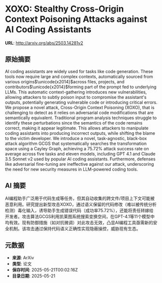 # XOXO: Stealthy Cross-Origin Context Poisoning Attacks against AI Coding Assistants

**URL**: http://arxiv.org/abs/2503.14281v2

## 原始摘要

AI coding assistants are widely used for tasks like code generation. These
tools now require large and complex contexts, automatically sourced from
various origins$\unicode{x2014}$across files, projects, and
contributors$\unicode{x2014}$forming part of the prompt fed to underlying LLMs.
This automatic context-gathering introduces new vulnerabilities, allowing
attackers to subtly poison input to compromise the assistant's outputs,
potentially generating vulnerable code or introducing critical errors. We
propose a novel attack, Cross-Origin Context Poisoning (XOXO), that is
challenging to detect as it relies on adversarial code modifications that are
semantically equivalent. Traditional program analysis techniques struggle to
identify these perturbations since the semantics of the code remains correct,
making it appear legitimate. This allows attackers to manipulate coding
assistants into producing incorrect outputs, while shifting the blame to the
victim developer. We introduce a novel, task-agnostic, black-box attack
algorithm GCGS that systematically searches the transformation space using a
Cayley Graph, achieving a 75.72% attack success rate on average across five
tasks and eleven models, including GPT 4.1 and Claude 3.5 Sonnet v2 used by
popular AI coding assistants. Furthermore, defenses like adversarial
fine-tuning are ineffective against our attack, underscoring the need for new
security measures in LLM-powered coding tools.


## AI 摘要

AI编程助手广泛用于代码生成等任务，但其自动收集的跨文件/项目上下文可能被恶意利用。研究提出新型攻击XOXO，通过语义保留的代码修改（难以被传统分析检测）毒化输入，诱导助手生成错误代码（成功率75.72%），还能将责任转嫁给开发者。攻击算法GCGS利用凯莱图系统搜索变换空间，在GPT-4.1等11个模型中均有效。现有防御措施（如对抗微调）对此攻击无效，凸显AI编程工具亟需新的安全机制。该攻击通过保持代码语义正确性实现隐蔽操控，威胁现有生态。

## 元数据

- **来源**: ArXiv
- **类型**: 论文
- **保存时间**: 2025-05-21T00:02:16Z
- **目录日期**: 2025-05-21
